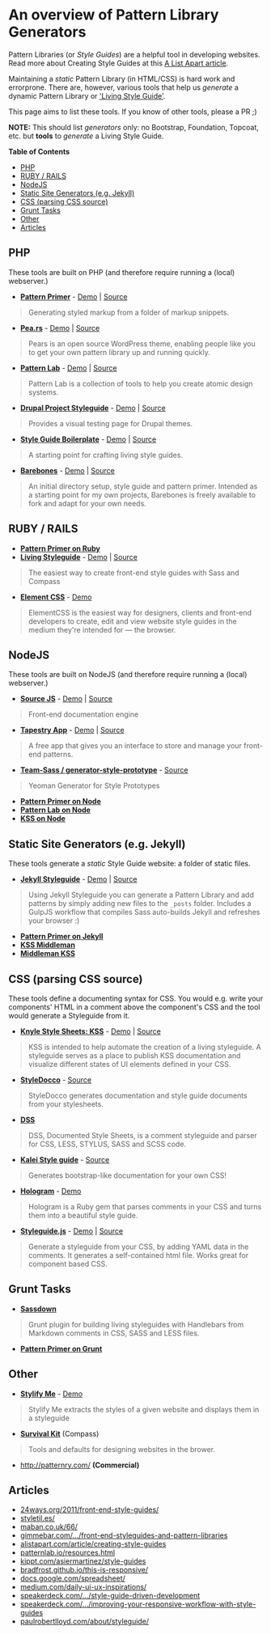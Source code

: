 # An overview of Pattern Library Generators

Pattern Libraries (or _Style Guides_) are a helpful tool in developing websites. Read more about Creating Style Guides at this [A List Apart article](http://alistapart.com/article/creating-style-guides).

Maintaining a _static_ Pattern Library (in HTML/CSS) is hard work and errorprone. There are, however, various tools that help us _generate_ a dynamic Pattern Library or ['Living Style Guide'](https://speakerdeck.com/hagenburger/style-guide-driven-development).

This page aims to list these tools. If you know of other tools, please a PR ;)

**NOTE:** This should list _generators_ only: no Bootstrap, Foundation, Topcoat, etc. but **tools** to _generate_ a Living Style Guide.

**Table of Contents**

- [PHP](#user-content-php)
- [RUBY / RAILS](#user-content-ruby--rails)
- [NodeJS](#user-content-nodejs)
- [Static Site Generators (e.g. Jekyll)](#user-content-static-site-generators-eg-jekyll)
- [CSS (parsing CSS source)](#user-content-css-parsing-css-source)
- [Grunt Tasks](#user-content-grunt-tasks)
- [Other](#user-content-other)
- [Articles](#user-content-articles)

## PHP

These tools are built on PHP (and therefore require running a (local) webserver.)

* **[Pattern Primer](https://github.com/adactio/Pattern-Primer)** - [Demo](http://patternprimer.adactio.com/) | [Source](https://github.com/adactio/Pattern-Primer)
> Generating styled markup from a folder of markup snippets.
* **[Pea.rs](http://pea.rs/)** - [Demo](http://pea.rs/) | [Source](https://github.com/simplebits/Pears)
> Pears is an open source WordPress theme, enabling people like you to get your own pattern library up and running quickly.
* **[Pattern Lab](http://patternlab.io/)** - [Demo](http://demo.pattern-lab.info/) | [Source](https://github.com/pattern-lab/patternlab-php)
> Pattern Lab is a collection of tools to help you create atomic design systems.
* **[Drupal Project Styleguide](https://drupal.org/project/styleguide)** - [Demo](http://styleguide.allgoo.de/) | [Source](https://drupal.org/project/styleguide)
> Provides a visual testing page for Drupal themes.
* **[Style Guide Boilerplate](https://github.com/bjankord/Style-Guide-Boilerplate)** - [Demo](http://bjankord.github.io/Style-Guide-Boilerplate/) | [Source](https://github.com/bjankord/Style-Guide-Boilerplate)
> A starting point for crafting living style guides.
* **[Barebones](http://barebones.paulrobertlloyd.com/)** - [Demo](http://barebones.paulrobertlloyd.com/) | [Source](https://github.com/paulrobertlloyd/barebones)
> An initial directory setup, style guide and pattern primer. Intended as a starting point for my own projects, Barebones is freely available to fork and adapt for your own needs.


## RUBY / RAILS

* **[Pattern Primer on Ruby](https://github.com/micdijkstra/Pattern-Primer-Ruby)**
* **[Living Styleguide](http://livingstyleguide.org/)** - [Demo](https://github.com/hagenburger/livingstyleguide-example) | [Source](https://github.com/hagenburger/livingstyleguide)
> The easiest way to create front-end style guides with Sass and Compass
* **[Element CSS](http://elementcss.com/)** - [Demo](http://elementcss.com/gallery)
> ElementCSS is the easiest way for designers, clients and front-end developers to create, edit and view website style guides in the medium they're intended for — the browser.

## NodeJS

These tools are built on NodeJS (and therefore require running a (local) webserver.)

* **[Source JS](http://sourcejs.com/)** - [Demo](http://sourcejs.com/docs/) | [Source](https://github.com/sourcejs/Source)
> Front-end documentation engine
* **[Tapestry App](http://www.pebbleroad.com/labs/tapestry)** - [Demo](http://demos.pebbleroad.com/tapestry/src/) | [Source](https://github.com/PebbleRoad/tapestry)
> A free app that gives you an interface to store and manage your front-end patterns.
* **[Team-Sass / generator-style-prototype](https://github.com/team-sass/generator-style-prototype)** - [Source](https://github.com/team-sass/generator-style-prototype)
> Yeoman Generator for Style Prototypes
* **[Pattern Primer on Node](https://github.com/codetwizzle/Pattern-Primer-on-Node)**
* **[Pattern Lab on Node](https://github.com/midnightspecial/patternlab-node)**
* **[KSS on Node](http://hughsk.io/kss-node/)**


## Static Site Generators (e.g. Jekyll)

These tools generate a _static_ Style Guide website: a folder of static files.

* **[Jekyll Styleguide](https://github.com/davidhund/jekyll-styleguide)** - [Demo](https://davidhund.github.io/jekyll-styleguide) | [Source](https://github.com/davidhund/jekyll-styleguide)
> Using Jekyll Styleguide you can generate a Pattern Library and add patterns by simply adding new files to the `_posts` folder. Includes a GulpJS workflow that compiles Sass auto-builds Jekyll and refreshes your browser :)
* **[Pattern Primer on Jekyll](https://github.com/opattison/Pattern-Primer-Jekyll)**
* **[KSS Middleman](https://github.com/Darep/middleman-styleguide-template)**
* **[Middleman KSS](http://github.com/smt/middleman-kss)**


## CSS (parsing CSS source)

These tools define a documenting syntax for CSS. You would e.g. write your components' HTML in a comment above the component's CSS and the tool would generate a Styleguide from it.

* **[Knyle Style Sheets: KSS](http://warpspire.com/kss/)** - [Demo](http://warpspire.com/kss/) | [Source](https://github.com/kneath/kss)
> KSS is intended to help automate the creation of a living styleguide. A styleguide serves as a place to publish KSS documentation and visualize different states of UI elements defined in your CSS.
* **[StyleDocco](http://jacobrask.github.io/styledocco/)** - [Source](https://github.com/jacobrask/styledocco/issues)
> StyleDocco generates documentation and style guide documents from your stylesheets.
* **[DSS](https://github.com/darcyclarke/DSS)**
> DSS, Documented Style Sheets, is a comment styleguide and parser for CSS, LESS, STYLUS, SASS and SCSS code.
* **[Kalei Style guide](http://kaleistyleguide.com/)** - [Source](git://github.com/thomasdavis/kaleistyleguide.git)
> Generates bootstrap-like documentation for your own CSS!
* **[Hologram](http://trulia.github.io/hologram/)** - [Demo](http://trulia.github.io/hologram-example/base_css.html)
> Hologram is a Ruby gem that parses comments in your CSS and turns them into a beautiful style guide.
* **[Styleguide.js](https://github.com/EightMedia/styleguide.js)** - [Demo](https://rawgithub.com/EightMedia/styleguide.js/master/test/expected/index.html) | [Source](https://github.com/EightMedia/styleguide.js)
> Generate a styleguide from your CSS, by adding YAML data in the comments. It generates a self-contained html file. Works great for component based CSS.

## Grunt Tasks

* **[Sassdown](https://github.com/nopr/sassdown)**
> Grunt plugin for building living styleguides with Handlebars from Markdown comments in CSS, SASS and LESS files.
* **[Pattern Primer on Grunt](https://github.com/asciidisco/grunt-patternprimer)**

## Other

* **[Stylify Me](http://stylifyme.com)** - [Demo](http://stylifyme.com/?stylify=github.com)
> Stylify Me extracts the styles of a given website and displays them in a styleguide
* **[Survival Kit](https://github.com/canarymason/survival-kit)** (Compass)
> Tools and defaults for designing websites in the brower.
* http://patternry.com/ **(Commercial)**


## Articles

* [24ways.org/2011/front-end-style-guides/](http://24ways.org/2011/front-end-style-guides/)
* [styletil.es/](http://styletil.es/)
* [maban.co.uk/66/](http://maban.co.uk/66/)
* [gimmebar.com/.../front-end-styleguides-and-pattern-libraries](https://gimmebar.com/collection/4ecd439c2f0aaad734000022/front-end-styleguides-and-pattern-libraries)
* [alistapart.com/article/creating-style-guides](http://alistapart.com/article/creating-style-guides)
* [patternlab.io/resources.html](http://patternlab.io/resources.html)
* [kippt.com/asiermartinez/style-guides](https://kippt.com/asiermartinez/style-guides)
* [bradfrost.github.io/this-is-responsive/](http://bradfrost.github.io/this-is-responsive/)
* [docs.google.com/spreadsheet/](https://docs.google.com/spreadsheet/ccc?key=0AiN0QfBTPpOCdDFjWlM0eU1ra21XanZkekxGbjA2WWc#gid=0)
* [medium.com/daily-ui-ux-inspirations/](https://medium.com/daily-ui-ux-inspirations/e5bb62db91e5)
* [speakerdeck.com/.../style-guide-driven-development](https://speakerdeck.com/hagenburger/style-guide-driven-development)
* [speakerdeck.com/.../improving-your-responsive-workflow-with-style-guides](https://speakerdeck.com/lukebrooker/improving-your-responsive-workflow-with-style-guides)
* [paulrobertlloyd.com/about/styleguide/](http://paulrobertlloyd.com/about/styleguide/)

